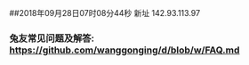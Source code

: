 ##2018年09月28日07时08分44秒 新址 142.93.113.97
### 兔友常见问题及解答: https://github.com/wanggonging/d/blob/w/FAQ.md
